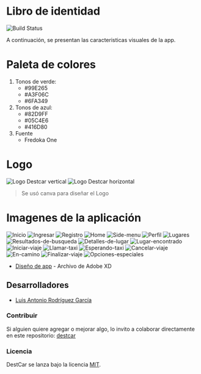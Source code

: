 # Libro de identidad

![Build Status](https://travis-ci.org/joemccann/dillinger.svg?branch=master)

A continuación, se presentan las caracteristicas visuales de la app.

# Paleta de colores
  1. Tonos de verde:
     * #99E265
     * #A3F06C
     * #6FA349
2. Tonos de azul:
   * #82D9FF
   * #05C4E6
   * #416D80
3. Fuente
   * Fredoka One

# Logo
![Logo Destcar vertical](/images/logo/logo-vertical.png) 
![Logo Destcar horizontal](/images/logo/logo-horizontal.png) 

> Se usó canva para diseñar el Logo

# Imagenes de la aplicación
![Inicio](/images/app/Inicio.png) 
![Ingresar](/images/app/Ingresar.png) 
![Registro](/images/app/Registro.png) 
![Home](/images/app/Home.png) 
![Side-menu](/images/app/Side-menu.png) 
![Perfil](/images/app/Perfil.png) 
![Lugares](/images/app/Lugares.png)  
![Resultados-de-busqueda](/images/app/Resultados-de-busqueda.png) 
![Detalles-de-lugar](/images/app/Detalles-de-lugar.png) 
![Lugar-encontrado](/images/app/Lugar-encontrado.png)  
![Iniciar-viaje](/images/app/Iniciar-viaje.png) 
![Llamar-taxi](/images/app/Llamar-taxi.png) 
![Esperando-taxi](/images/app/Esperando-taxi.png) 
![Cancelar-viaje](/images/app/Cancelar-viaje.png) 
![En-camino](/images/app/En-camino.png) 
![Finalizar-viaje](/images/app/Finalizar-viaje.png) 
![Opciones-especiales](/images/app/Opciones-especiales.png)

* [Diseño de app](/frontend/destcar.xd) - Archivo de Adobe XD





## Desarrolladores
* [Luis Antonio Rodríguez García](https://github.com/luisrdz5)

### Contribuir
Si alguien quiere agregar o mejorar algo, lo invito a colaborar directamente en este repositorio: 
[destcar](https://github.com/luisrdz5/destcar/)

### Licencia
DestCar se lanza bajo la licencia [MIT](https://opensource.org/licenses/MIT).